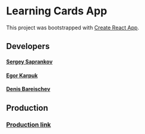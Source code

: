# Learning Cards App

This project was bootstrapped with [Create React App](https://github.com/facebook/create-react-app).

## Developers

#### [Sergey Saprankov ](https://t.me/sergeysaprankov)
#### [Egor Karpuk](https://t.me/Pikadorius)
#### [Denis Bareischev](https://t.me/denbarabraza)

## Production

### [Production link ](https://pikadorius.github.io/project_cards/)

